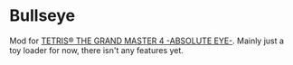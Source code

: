 # Bullseye

Mod for [TETRIS® THE GRAND MASTER 4 -ABSOLUTE EYE-](https://store.steampowered.com/app/3328480/TETRIS_THE_GRAND_MASTER_4_ABSOLUTE_EYE/). Mainly just a toy loader for now, there isn't any features yet.
